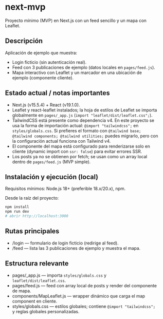 # next-mvp

Proyecto mínimo (MVP) en Next.js con un feed sencillo y un mapa con Leaflet.

Descripción
-----------
Aplicación de ejemplo que muestra:
- Login ficticio (sin autenticación real).
- Feed con 3 publicaciones de ejemplo (datos locales en `pages/feed.js`).
- Mapa interactivo con Leaflet y un marcador en una ubicación de ejemplo (componente cliente).

Estado actual / notas importantes
---------------------------------
- Next.js (v15.5.4) + React (v19.1.0).
- Leaflet y react-leaflet instalados; la hoja de estilos de Leaflet se importa globalmente en `pages/_app.js` (`import "leaflet/dist/leaflet.css";`).
- TailwindCSS está presente como dependencia v4. En este proyecto se usa la forma de importación actual: `@import "tailwindcss";` en `styles/globals.css`. Si prefieres el formato con `@tailwind base; @tailwind components; @tailwind utilities;` puedes migrarlo, pero con la configuración actual funciona con Tailwind v4.
- El componente del mapa está configurado para renderizarse solo en cliente (dynamic import con `ssr: false`) para evitar errores SSR.
- Los posts ya no se obtienen por fetch; se usan como un array local dentro de `pages/feed.js` (MVP simple).

Instalación y ejecución (local)
-------------------------------
Requisitos mínimos: Node.js 18+ (preferible 18.x/20.x), npm.

Desde la raíz del proyecto:
```bash
npm install
npm run dev
# abrir http://localhost:3000
```

Rutas principales
-----------------
- /login — formulario de login ficticio (redirige al feed).
- /feed — lista las 3 publicaciones de ejemplo y muestra el mapa.

Estructura relevante
--------------------
- pages/_app.js — importa `styles/globals.css` y `leaflet/dist/leaflet.css`.
- pages/feed.js — feed con array local de posts y render del componente de mapa.
- components/MapLeaflet.js — wrapper dinámico que carga el map component en cliente.
- styles/globals.css — estilos globales; contiene `@import "tailwindcss";` y reglas globales personalizadas.



